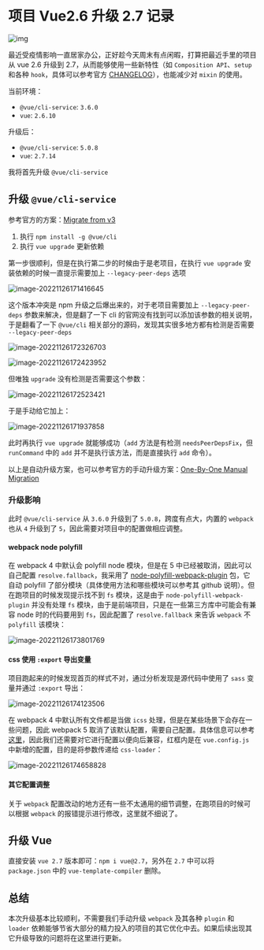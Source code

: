 # 项目 Vue2.6 升级 2.7 记录

![img](https://cdn.chosan.cn/posts-meta/640.png)

最近受疫情影响一直居家办公，正好趁今天周末有点闲暇，打算把最近手里的项目从 vue 2.6 升级到 2.7，从而能够使用一些新特性（如 `Composition API`、`setup` 和各种 `hook`，具体可以参考官方 [CHANGELOG](https://github.com/vuejs/vue/blob/main/CHANGELOG.md#270-alpha1-2022-05-31)），也能减少对 `mixin` 的使用。


当前环境：

- `@vue/cli-service`: `3.6.0`
- `vue`: `2.6.10`

升级后：

- `@vue/cli-service`: `5.0.8`
- `vue`: `2.7.14`

我将首先升级 `@vue/cli-service`

## 升级 `@vue/cli-service`

参考官方的方案：[Migrate from v3](https://cli.vuejs.org/migrations/migrate-from-v3.html)

1. 执行 `npm install -g @vue/cli`
2. 执行 `vue upgrade` 更新依赖

第一步很顺利，但是在执行第二步的时候由于是老项目，在执行 `vue upgrade` 安装依赖的时候一直提示需要加上 `--legacy-peer-deps` 选项

![image-20221126171416645](https://cdn.chosan.cn/posts-meta/image-20221126171416645.png)

这个版本冲突是 npm 升级之后爆出来的，对于老项目需要加上 `--legacy-peer-deps` 参数来解决，但是翻了一下 cli 的官网没有找到可以添加该参数的相关说明，于是翻看了一下 `@vue/cli` 相关部分的源码，发现其实很多地方都有检测是否需要 `--legacy-peer-deps`

![image-20221126172326703](https://cdn.chosan.cn/posts-meta/image-20221126172326703.png)

![image-20221126172423952](https://cdn.chosan.cn/posts-meta/image-20221126172423952.png)



但唯独 `upgrade` 没有检测是否需要这个参数：

![image-20221126172523421](https://cdn.chosan.cn/posts-meta/image-20221126172523421.png)

于是手动给它加上：

![image-20221126171937858](https://cdn.chosan.cn/posts-meta/image-20221126171937858.png)

此时再执行 `vue upgrade` 就能够成功（`add` 方法是有检测 `needsPeerDepsFix`，但 `runCommand` 中的 `add` 并不是执行该方法，而是直接执行 `add` 命令）。



以上是自动升级方案，也可以参考官方的手动升级方案：[One-By-One Manual Migration](https://cli.vuejs.org/migrations/migrate-from-v3.html#one-by-one-manual-migration)

### 升级影响

此时 `@vue/cli-service` 从 `3.6.0` 升级到了 `5.0.8`，跨度有点大，内置的 `webpack` 也从 `4` 升级到了 `5`，因此需要对项目中的配置做相应调整。

#### webpack node polyfill

在 webpack 4 中默认会 polyfill node 模块，但是在 5 中已经被取消，因此可以自己配置 `resolve.fallback`，我采用了 [node-polyfill-webpack-plugin](https://github.com/Richienb/node-polyfill-webpack-plugin) 包，它自动 polyfill 了部分模块（具体使用方法和哪些模块可以参考其 github 说明）。但在跑项目的时候发现提示找不到 `fs` 模块，这是由于 `node-polyfill-webpack-plugin` 并没有处理 `fs` 模块，由于是前端项目，只是在一些第三方库中可能会有兼容 node 时的代码要用到 `fs`，因此配置了 `resolve.fallback` 来告诉 `webpack` 不 `polyfill` 该模块：

![image-20221126173801769](https://cdn.chosan.cn/posts-meta/image-20221126173801769.png)



#### css 使用 `:export` 导出变量

项目跑起来的时候发现首页的样式不对，通过分析发现是源代码中使用了 `sass` 变量并通过 `:export` 导出：

![image-20221126174123506](https://cdn.chosan.cn/posts-meta/image-20221126174123506.png)

在 webpack 4 中默认所有文件都是当做 `icss` 处理，但是在某些场景下会存在一些问题，因此 webpack 5 取消了该默认配置，需要自己配置。具体信息可以参考[这里](https://webpack.js.org/loaders/css-loader/#separating-interoperable-css-only-and-css-module-features)，因此我们还需要对它进行配置以便向后兼容，红框内是在 `vue.config.js` 中新增的配置，目的是将参数传递给 `css-loader`：

![image-20221126174658828](https://cdn.chosan.cn/posts-meta/image-20221126174658828.png)

#### 其它配置调整

关于 `webpack` 配置改动的地方还有一些不太通用的细节调整，在跑项目的时候可以根据 `webpack` 的报错提示进行修改，这里就不细说了。

## 升级 Vue

直接安装 `vue 2.7` 版本即可：`npm i vue@2.7`，另外在 `2.7` 中可以将 `package.json` 中的 `vue-template-compiler` 删除。

## 总结

本次升级基本比较顺利，不需要我们手动升级 `webpack` 及其各种 `plugin` 和 `loader` 依赖能够节省大部分的精力投入的项目的其它优化中去。如果后续出现其它升级导致的问题将在这里进行更新。

